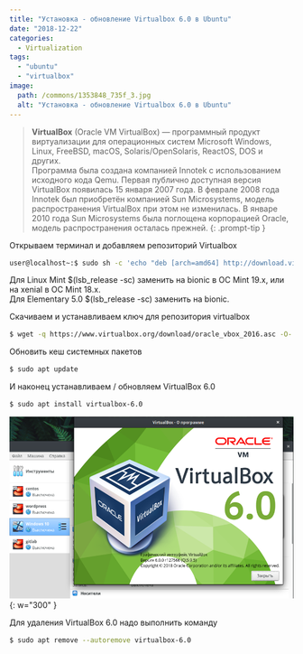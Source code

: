 ```yaml
---
title: "Установка - обновление Virtualbox 6.0 в Ubuntu"
date: "2018-12-22"
categories: 
  - Virtualization
tags: 
  - "ubuntu"
  - "virtualbox"
image:
  path: /commons/1353848_735f_3.jpg
  alt: "Установка - обновление Virtualbox 6.0 в Ubuntu"
---
```


> **VirtualBox** (Oracle VM VirtualBox) — программный продукт виртуализации для операционных систем Microsoft Windows, Linux, FreeBSD, macOS, Solaris/OpenSolaris, ReactOS, DOS и других.  
> Программа была создана компанией Innotek с использованием исходного кода Qemu. Первая публично доступная версия VirtualBox появилась 15 января 2007 года. В феврале 2008 года Innotek был приобретён компанией Sun Microsystems, модель распространения VirtualBox при этом не изменилась. В январе 2010 года Sun Microsystems была поглощена корпорацией Oracle, модель распространения осталась прежней.
{: .prompt-tip }

Открываем терминал и добавляем репозиторий Virtualbox

```sh
user@localhost~:$ sudo sh -c 'echo "deb [arch=amd64] http://download.virtualbox.org/virtualbox/debian $(lsb_release -sc) contrib" >> /etc/apt/sources.list.d/virtualbox.list'
```

Для Linux Mint $(lsb\_release -sc) заменить на bionic в ОС Mint 19.x, или на xenial в ОС Mint 18.x.  
Для Elementary 5.0 $(lsb\_release -sc) заменить на bionic.

Скачиваем и устанавливаем ключ для репозитория virtualbox

```sh
$ wget -q https://www.virtualbox.org/download/oracle_vbox_2016.asc -O- | sudo apt-key add -
```

Обновить кеш системных пакетов

```sh
$ sudo apt update
```

И наконец устанавливаем / обновляем VirtualBox 6.0

```sh
$ sudo apt install virtualbox-6.0
```

![](/assets/img/posts/2018/12/22/wp_virtualbox_6.png){: w="300" }

Для удаления VirtualBox 6.0 надо выполнить команду

```sh
$ sudo apt remove --autoremove virtualbox-6.0
```
